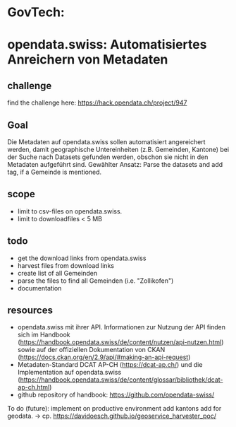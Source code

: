 # GovTech: 

# opendata.swiss: Automatisiertes Anreichern von Metadaten

## challenge
find the challenge here: https://hack.opendata.ch/project/947

## Goal
Die Metadaten auf opendata.swiss sollen automatisiert angereichert werden, damit geographische Untereinheiten (z.B. Gemeinden, Kantone) bei der Suche 
nach Datasets gefunden werden, obschon sie nicht in den Metadaten aufgeführt sind.
Gewählter Ansatz: Parse the datasets and add tag, if a Gemeinde is mentioned.

## scope
- limit to csv-files on opendata.swiss.
- limit to downloadfiles < 5 MB

## todo

- get the download links from opendata.swiss
- harvest files from download links
- create list of all Gemeinden
- parse the files to find all Gemeinden (i.e. "Zollikofen")
- documentation


## resources

- opendata.swiss mit ihrer API. Informationen zur Nutzung der API finden sich im Handbook (https://handbook.opendata.swiss/de/content/nutzen/api-nutzen.html) sowie auf der offiziellen Dokumentation von CKAN (https://docs.ckan.org/en/2.9/api/#making-an-api-request)
- Metadaten-Standard DCAT AP-CH (https://dcat-ap.ch/) und die Implementation auf opendata.swiss (https://handbook.opendata.swiss/de/content/glossar/bibliothek/dcat-ap-ch.html)
- github repository of handbook: https://github.com/opendata-swiss/

To do (future):
implement on productive environment
add kantons
add for geodata. -> cp. https://davidoesch.github.io/geoservice_harvester_poc/

